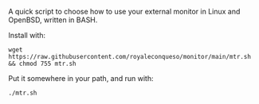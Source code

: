 A quick script to choose how to use your external monitor in Linux and OpenBSD, written in BASH.

Install with:

```
wget https://raw.githubusercontent.com/royaleconqueso/monitor/main/mtr.sh && chmod 755 mtr.sh
```

Put it somewhere in your path, and run with:

```
./mtr.sh
```
